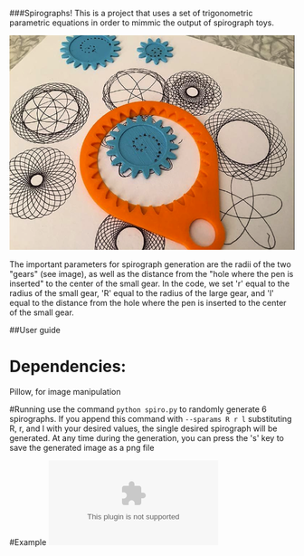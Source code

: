###Spirographs!
This is a project that uses a set of trigonometric parametric equations in order to mimmic the output of spirograph toys.



![alt text](https://github.com/georgevine/Python_Playground/raw/master/img/spirograph2.png "Spirograph")



The important parameters for spirograph generation are the radii of the two "gears" (see image), as well as the distance from the "hole where the pen is inserted" to the center of the small gear. In the code, we set 'r' equal to the radius of the small gear, 'R' equal to the radius of the large gear, and 'l' equal to the distance from the hole where the pen is inserted to the center of the small gear.


##User guide
# Dependencies:
Pillow, for image manipulation

#Running
use the command `python spiro.py` to randomly generate 6 spirographs. If you append this command with `--sparams R r l`
substituting R, r, and l with your desired values, the single desired spirograph will be generated. At any time during the generation, you can press the  's' key to save the generated image as a png file


#Example
![alt text](https://github.com/georgevine/Python_Playground/raw/master/spirograph_gen/spiro-01Aug2016-142435.eps "Example")
